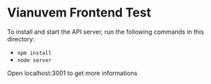 # Vianuvem Frontend Test

To install and start the API server, run the following commands in this directory:

* `npm install`
* `node server`

Open localhost:3001 to get more informations
